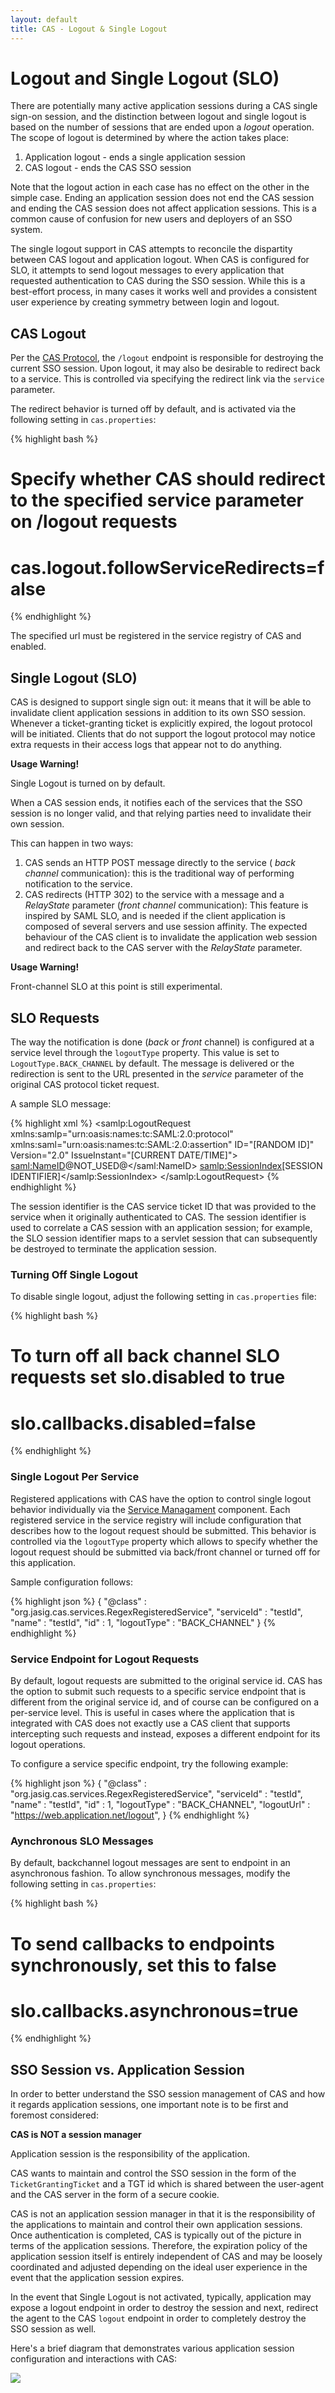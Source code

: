 ```yaml
---
layout: default
title: CAS - Logout & Single Logout
---
```


# Logout and Single Logout (SLO)

There are potentially many active application sessions during a CAS single sign-on session, and the distinction between
logout and single logout is based on the number of sessions that are ended upon a _logout_ operation. The scope of logout
is determined by where the action takes place:

1. Application logout - ends a single application session
2. CAS logout - ends the CAS SSO session

Note that the logout action in each case has no effect on the other in the simple case. Ending an application session
does not end the CAS session and ending the CAS session does not affect application sessions. This is a common cause of
confusion for new users and deployers of an SSO system.

The single logout support in CAS attempts to reconcile the dispartity between CAS logout and application logout. When
CAS is configured for SLO, it attempts to send logout messages to every application that requested authentication to
CAS during the SSO session. While this is a best-effort process, in many cases it works well and provides a consistent
user experience by creating symmetry between login and logout.


## CAS Logout

Per the [CAS Protocol](../protocol/CAS-Protocol.html), the `/logout` endpoint is responsible for destroying the current SSO session. Upon logout, it may also be desirable to redirect back to a service. This is controlled via specifying the redirect link via the `service` parameter.

The redirect behavior is turned off by default, and is activated via the following setting in `cas.properties`:

{% highlight bash %}
# Specify whether CAS should redirect to the specified service parameter on /logout requests
# cas.logout.followServiceRedirects=false
{% endhighlight %}

The specified url must be registered in the service registry of CAS and enabled.

## Single Logout (SLO)
CAS is designed to support single sign out: it means that it will be able to invalidate client application sessions in addition to its own SSO session.  
Whenever a ticket-granting ticket is explicitly expired, the logout protocol will be initiated. Clients that do not support the logout protocol may notice extra requests in their access logs that appear not to do anything.

<div class="alert alert-warning"><strong>Usage Warning!</strong><p>Single Logout is turned on by default.</p></div>

When a CAS session ends, it notifies each of the services that the SSO session is no longer valid, and that relying parties need to invalidate their own session.

This can happen in two ways:

1. CAS sends an HTTP POST message directly to the service ( _back channel_ communication): this is the traditional way of performing notification to the service.
2. CAS redirects (HTTP 302) to the service with a message and a _RelayState_ parameter (_front channel_ communication): This feature is inspired by SAML SLO, and is needed if the client application is composed of several servers and use session affinity. The expected behaviour of the CAS client is to invalidate the application web session and redirect back to the CAS server with the _RelayState_ parameter.

<div class="alert alert-warning"><strong>Usage Warning!</strong><p>Front-channel SLO at this point is still experimental.</p></div>

## SLO Requests
The way the notification is done (_back_ or _front_ channel) is configured at a service level through the `logoutType` property. This value is set to `LogoutType.BACK_CHANNEL` by default. The message is delivered or the redirection is sent to the URL presented in the _service_ parameter of the original CAS protocol ticket request.

A sample SLO message:

{% highlight xml %}
<samlp:LogoutRequest
    xmlns:samlp="urn:oasis:names:tc:SAML:2.0:protocol"
    xmlns:saml="urn:oasis:names:tc:SAML:2.0:assertion"
    ID="[RANDOM ID]"
    Version="2.0"
    IssueInstant="[CURRENT DATE/TIME]">
    <saml:NameID>@NOT_USED@</saml:NameID>
    <samlp:SessionIndex>[SESSION IDENTIFIER]</samlp:SessionIndex>
</samlp:LogoutRequest>
{% endhighlight %}

The session identifier is the CAS service ticket ID that was provided to the service when it originally authenticated
to CAS. The session identifier is used to correlate a CAS session with an application session; for example, the SLO
session identifier maps to a servlet session that can subsequently be destroyed to terminate the application session.

### Turning Off Single Logout
To disable single logout, adjust the following setting in `cas.properties` file:

{% highlight bash %}
# To turn off all back channel SLO requests set slo.disabled to true
# slo.callbacks.disabled=false
{% endhighlight %}

### Single Logout Per Service
Registered applications with CAS have the option to control single logout behavior individually via the [Service Managament](Service-Management.html) component. Each registered service in the service registry will include configuration that describes how to the logout request should be submitted. This behavior is controlled via the `logoutType` property which allows to specify whether the logout request should be submitted via back/front channel or turned off for this application.

Sample configuration follows:

{% highlight json %}
{
  "@class" : "org.jasig.cas.services.RegexRegisteredService",
  "serviceId" : "testId",
  "name" : "testId",
  "id" : 1,
  "logoutType" : "BACK_CHANNEL"
}
{% endhighlight %}

### Service Endpoint for Logout Requests
By default, logout requests are submitted to the original service id. CAS has the option to submit such requests to a specific service endpoint that is different
from the original service id, and of course can be configured on a per-service level. This is useful in cases where the application that is integrated with CAS
does not exactly use a CAS client that supports intercepting such requests and instead, exposes a different endpoint for its logout operations.

To configure a service specific endpoint, try the following example:

{% highlight json %}
{
  "@class" : "org.jasig.cas.services.RegexRegisteredService",
  "serviceId" : "testId",
  "name" : "testId",
  "id" : 1,
  "logoutType" : "BACK_CHANNEL",
  "logoutUrl" : "https://web.application.net/logout",
}
{% endhighlight %}

### Aynchronous SLO Messages
By default, backchannel logout messages are sent to endpoint in an asynchronous fashion. To allow synchronous messages, modify the following setting in `cas.properties`:

{% highlight bash %}
# To send callbacks to endpoints synchronously, set this to false
# slo.callbacks.asynchronous=true
{% endhighlight %}

## SSO Session vs. Application Session
In order to better understand the SSO session management of CAS and how it regards application sessions, one important note is to be first and foremost considered:

<div class="alert alert-info"><strong>CAS is NOT a session manager</strong><p>Application session is the responsibility of the application.</p></div>

CAS wants to maintain and control the SSO session in the form of
the `TicketGrantingTicket` and a TGT id which is shared between the
user-agent and the CAS server in the form of a secure cookie.

CAS is not an application session manager in that it is the
responsibility of the applications to maintain and control their own
application sessions.  Once authentication is completed, CAS is
typically out of the picture in terms of the application sessions. Therefore, the expiration policy
of the application session itself is entirely independent of CAS and may be loosely coordinated
and adjusted depending on the ideal user experience in the event that the application session expires.

In the event that Single Logout is not activated, typically, application may expose a logout endpoint in order to destroy the session and next, redirect
the agent to the CAS `logout` endpoint in order to completely destroy the SSO session as well.

Here's a brief diagram that demonstrates various application session configuration and interactions with CAS:

![](http://i.imgur.com/0XyuLgz.png)
